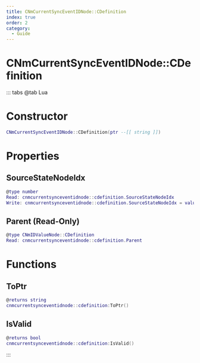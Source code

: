 ```yaml
---
title: CNmCurrentSyncEventIDNode::CDefinition
index: true
order: 2
category:
  - Guide
---
```


# CNmCurrentSyncEventIDNode::CDefinition

::: tabs
@tab Lua
# Constructor
```lua
CNmCurrentSyncEventIDNode::CDefinition(ptr --[[ string ]])
```
# Properties
## SourceStateNodeIdx 
```lua
@type number
Read: cnmcurrentsynceventidnode::cdefinition.SourceStateNodeIdx
Write: cnmcurrentsynceventidnode::cdefinition.SourceStateNodeIdx = value
```
## Parent (Read-Only)
```lua
@type CNmIDValueNode::CDefinition
Read: cnmcurrentsynceventidnode::cdefinition.Parent
```
# Functions
## ToPtr
```lua
@returns string
cnmcurrentsynceventidnode::cdefinition:ToPtr()
```
## IsValid
```lua
@returns bool
cnmcurrentsynceventidnode::cdefinition:IsValid()
```

:::